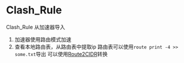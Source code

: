 # Clash_Rule
Clash_Rule
从加速器导入
1. 加速器使用路由模式加速
2. 查看本地路由表，从路由表中提取ip
   路由表可以使用`route print -4 >> some.txt`导出
   可以使用[Route2CIDR](https://ittuann.github.io/Route2CIDR/)转换
